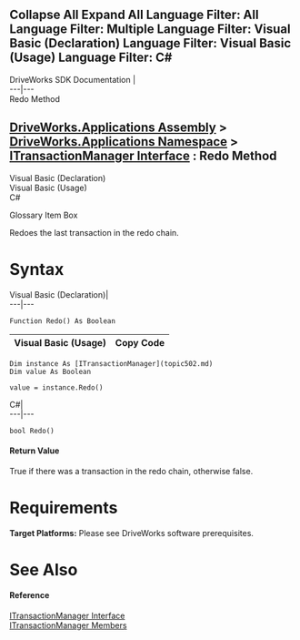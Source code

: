 Collapse All Expand All Language Filter: All  Language Filter: Multiple  Language Filter: Visual Basic (Declaration) Language Filter: Visual Basic (Usage) Language Filter: C#  
---  
DriveWorks SDK Documentation  |   
---|---  
Redo Method   
  
[DriveWorks.Applications Assembly](topic13.md) > [DriveWorks.Applications Namespace](topic16.md) > [ITransactionManager Interface](topic502.md) : Redo Method  
---  
  
Visual Basic (Declaration)    
Visual Basic (Usage)    
C# 

Glossary Item Box

Redoes the last transaction in the redo chain. 

# Syntax

Visual Basic (Declaration)|   
---|---  
      
    
    Function Redo() As Boolean  
  
Visual Basic (Usage)| Copy Code  
---|---  
      
    
    Dim instance As [ITransactionManager](topic502.md)
    Dim value As Boolean
     
    value = instance.Redo()  
  
C#|   
---|---  
      
    
    bool Redo()  
  
#### Return Value

True if there was a transaction in the redo chain, otherwise false.

# Requirements

**Target Platforms:** Please see DriveWorks software prerequisites.

# See Also

#### Reference

[ITransactionManager Interface](topic502.md)   
[ITransactionManager Members](topic503.md)



